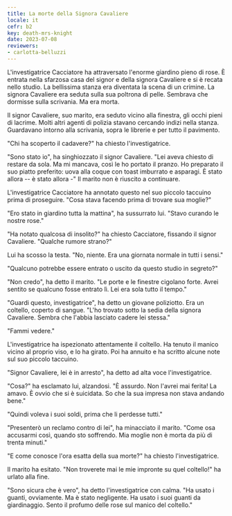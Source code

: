 ```yaml
---
title: La morte della Signora Cavaliere
locale: it
cefr: b2
key: death-mrs-knight
date: 2023-07-08
reviewers:
- carlotta-belluzzi
---
```


L'investigatrice Cacciatore ha attraversato l'enorme giardino pieno di rose. È entrata nella sfarzosa casa del signor e della signora Cavaliere e si è recata nello studio. La bellissima stanza era diventata la scena di un crimine. La signora Cavaliere era seduta sulla sua poltrona di pelle. Sembrava che dormisse sulla scrivania. Ma era morta.

Il signor Cavaliere, suo marito, era seduto vicino alla finestra, gli occhi pieni di lacrime. Molti altri agenti di polizia stavano cercando indizi nella stanza. Guardavano intorno alla scrivania, sopra le librerie e per tutto il pavimento.

"Chi ha scoperto il cadavere?" ha chiesto l'investigatrice.

"Sono stato io", ha singhiozzato il signor Cavaliere. "Lei aveva chiesto di restare da sola. Ma mi mancava, così le ho portato il pranzo. Ho preparato il suo piatto preferito: uova alla coque con toast imburrato e asparagi. È stato allora -- è stato allora -" Il marito non è riuscito a continuare.

L'investigatrice Cacciatore ha annotato questo nel suo piccolo taccuino prima di proseguire. "Cosa stava facendo prima di trovare sua moglie?"

"Ero stato in giardino tutta la mattina", ha sussurrato lui. "Stavo curando le nostre rose."

"Ha notato qualcosa di insolito?" ha chiesto Cacciatore, fissando il signor Cavaliere. "Qualche rumore strano?"

Lui ha scosso la testa. "No, niente. Era una giornata normale in tutti i sensi."

"Qualcuno potrebbe essere entrato o uscito da questo studio in segreto?"

"Non credo", ha detto il marito. "Le porte e le finestre cigolano forte. Avrei sentito se qualcuno fosse entrato lì. Lei era sola tutto il tempo."

"Guardi questo, investigatrice", ha detto un giovane poliziotto. Era un coltello, coperto di sangue. "L'ho trovato sotto la sedia della signora Cavaliere. Sembra che l'abbia lasciato cadere lei stessa."

"Fammi vedere."

L'investigatrice ha ispezionato attentamente il coltello. Ha tenuto il manico vicino al proprio viso, e lo ha girato. Poi ha annuito e ha scritto alcune note sul suo piccolo taccuino.

"Signor Cavaliere, lei è in arresto", ha detto ad alta voce l'investigatrice.

"Cosa?" ha esclamato lui, alzandosi. "È assurdo. Non l'avrei mai ferita! La amavo. È ovvio che si è suicidata. So che la sua impresa non stava andando bene."

"Quindi voleva i suoi soldi, prima che li perdesse tutti."

"Presenterò un reclamo contro di lei", ha minacciato il marito. "Come osa accusarmi così, quando sto soffrendo. Mia moglie non è morta da più di trenta minuti."

"E come conosce l'ora esatta della sua morte?" ha chiesto l'investigatrice.

Il marito ha esitato. "Non troverete mai le mie impronte su quel coltello!" ha urlato alla fine.

"Sono sicura che è vero", ha detto l'investigatrice con calma. "Ha usato i guanti, ovviamente. Ma è stato negligente. Ha usato i suoi guanti da giardinaggio. Sento il profumo delle rose sul manico del coltello."